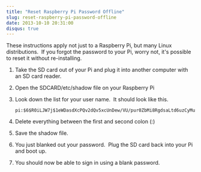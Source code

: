 ```yaml
---
title: "Reset Raspberry Pi Password Offline"
slug: reset-raspberry-pi-password-offline
date: 2013-10-10 20:31:00
disqus: true
---
```


These instructions apply not just to a Raspberry Pi, but many Linux distributions.  If you forgot the password to your Pi, worry not, it's possible to reset it without re-installing.

1. Take the SD card out of your Pi and plug it into another computer with an SD card reader.
1. Open the SDCARD/etc/shadow file on your Raspberry Pi
1. Look down the list for your user name.  It should look like this.

    ```
    pi:$6$R0iLJW7j$1eWDasdXcPQv2dQv5xcUnDew/VU/pur0ZbMi8RgdsaLtd6uzCyMuvZK7r9ZVmo0:15871:0:99999:7:::
    ```
1. Delete everything between the first and second colon (:)
1. Save the shadow file.
1. You just blanked out your password.  Plug the SD card back into your Pi and boot up.
1. You should now be able to sign in using a blank password.
